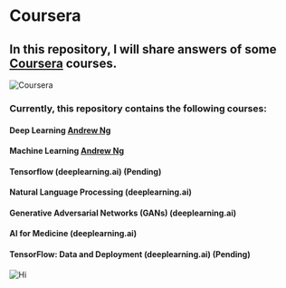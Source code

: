 # Coursera
## In this repository, I will share answers of some [Coursera](https://www.coursera.org/) courses.

![Coursera](https://digital.hbs.edu/platform-digit/wp-content/uploads/sites/2/2020/02/coursera-vector-logo-3-900x200.png)

### Currently, this repository contains the following courses:
#### Deep Learning [Andrew Ng](https://scholar.google.com/citations?user=mG4imMEAAAAJ&hl=en)
#### Machine Learning [Andrew Ng](https://scholar.google.com/citations?user=mG4imMEAAAAJ&hl=en)
#### Tensorflow (deeplearning.ai) (Pending)
#### Natural Language Processing (deeplearning.ai) 
#### Generative Adversarial Networks (GANs) (deeplearning.ai) 
#### AI for Medicine (deeplearning.ai) 
#### TensorFlow: Data and Deployment (deeplearning.ai) (Pending)


![Hi](https://media3.giphy.com/media/LOnt6uqjD9OexmQJRB/200w.webp)
